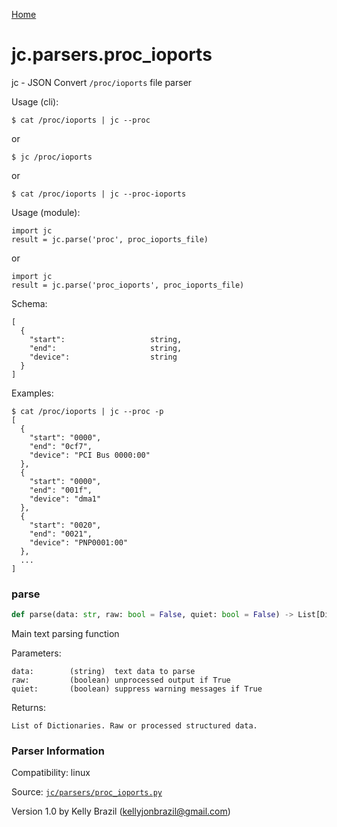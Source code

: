 [Home](https://kellyjonbrazil.github.io/jc/)
<a id="jc.parsers.proc_ioports"></a>

# jc.parsers.proc_ioports

jc - JSON Convert `/proc/ioports` file parser

Usage (cli):

    $ cat /proc/ioports | jc --proc

or

    $ jc /proc/ioports

or

    $ cat /proc/ioports | jc --proc-ioports

Usage (module):

    import jc
    result = jc.parse('proc', proc_ioports_file)

or

    import jc
    result = jc.parse('proc_ioports', proc_ioports_file)

Schema:

    [
      {
        "start":                   string,
        "end":                     string,
        "device":                  string
      }
    ]

Examples:

    $ cat /proc/ioports | jc --proc -p
    [
      {
        "start": "0000",
        "end": "0cf7",
        "device": "PCI Bus 0000:00"
      },
      {
        "start": "0000",
        "end": "001f",
        "device": "dma1"
      },
      {
        "start": "0020",
        "end": "0021",
        "device": "PNP0001:00"
      },
      ...
    ]

<a id="jc.parsers.proc_ioports.parse"></a>

### parse

```python
def parse(data: str, raw: bool = False, quiet: bool = False) -> List[Dict]
```

Main text parsing function

Parameters:

    data:        (string)  text data to parse
    raw:         (boolean) unprocessed output if True
    quiet:       (boolean) suppress warning messages if True

Returns:

    List of Dictionaries. Raw or processed structured data.

### Parser Information
Compatibility:  linux

Source: [`jc/parsers/proc_ioports.py`](https://github.com/kellyjonbrazil/jc/blob/master/jc/parsers/proc_ioports.py)

Version 1.0 by Kelly Brazil (kellyjonbrazil@gmail.com)
